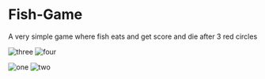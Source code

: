 # Fish-Game

A very simple game where fish eats and get score and die after 3 red circles 

![three](https://user-images.githubusercontent.com/45319166/67149871-e87a3600-f2b0-11e9-9bec-4384ab2bfd19.PNG)
![four](https://user-images.githubusercontent.com/45319166/67149897-4f97ea80-f2b1-11e9-9979-f10a9553163a.PNG)

![one](https://user-images.githubusercontent.com/45319166/67149869-e87a3600-f2b0-11e9-9838-6a08b56db5cb.PNG)
![two](https://user-images.githubusercontent.com/45319166/67149870-e87a3600-f2b0-11e9-957e-867b247c0ee3.PNG)


